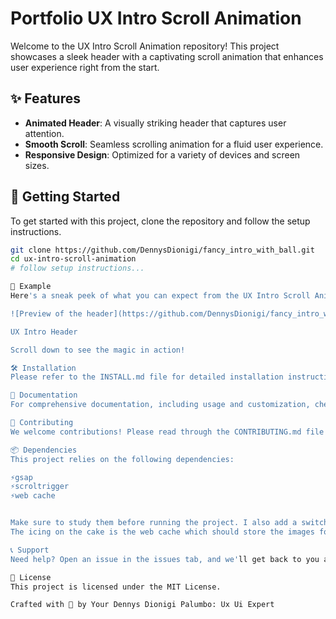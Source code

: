 # Portfolio UX Intro Scroll Animation

Welcome to the UX Intro Scroll Animation repository! This project showcases a sleek header with a captivating scroll animation that enhances user experience right from the start.

## ✨ Features

- **Animated Header**: A visually striking header that captures user attention.
- **Smooth Scroll**: Seamless scrolling animation for a fluid user experience.
- **Responsive Design**: Optimized for a variety of devices and screen sizes.

## 🚀 Getting Started

To get started with this project, clone the repository and follow the setup instructions.

```bash
git clone https://github.com/DennysDionigi/fancy_intro_with_ball.git
cd ux-intro-scroll-animation
# follow setup instructions...

📜 Example
Here's a sneak peek of what you can expect from the UX Intro Scroll Animation:

![Preview of the header](https://github.com/DennysDionigi/fancy_intro_with_ball/assets/15726215/fcb8aa28-f400-4782-a99e-afb64b567c49)

UX Intro Header

Scroll down to see the magic in action!

🛠️ Installation
Please refer to the INSTALL.md file for detailed installation instructions.

📖 Documentation
For comprehensive documentation, including usage and customization, check out the DOCS.md file.

🤝 Contributing
We welcome contributions! Please read through the CONTRIBUTING.md file to understand how to contribute to this project.

📦 Dependencies
This project relies on the following dependencies:

⚡️gsap
⚡️scroltrigger
⚡️web cache


Make sure to study them before running the project. I also add a switch to load the lightest supported image format between webp and avif (thanks Edge), but for also browsers the avif solution should be enough.. sothe average code should be even smaller.
The icing on the cake is the web cache which should store the images for a better experience.

📞 Support
Need help? Open an issue in the issues tab, and we'll get back to you as soon as possible.

📄 License
This project is licensed under the MIT License.

Crafted with 💖 by Your Dennys Dionigi Palumbo: Ux Ui Expert
